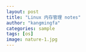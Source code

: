 ```yaml
---
layout: post
title: "Linux 内存管理 notes"
author: "kangmingfa"
categories: sample
tags: [os]
image: nature-1.jpg
---
```

